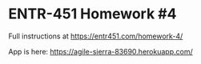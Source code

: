 # ENTR-451 Homework #4

Full instructions at https://entr451.com/homework-4/

App is here: https://agile-sierra-83690.herokuapp.com/